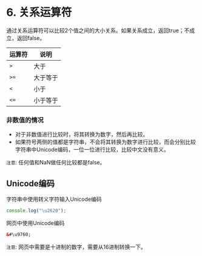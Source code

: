 # 6. 关系运算符

通过关系运算符可以比较2个值之间的大小关系。如果关系成立，返回true；不成立，返回false。

| 运算符 | 说明 |
|----|----|
| `>` | 大于 |
| `>=` | 大于等于 |
| `<` | 小于 |
| `<=` | 小于等于 |


### 非数值的情况

* 对于非数值进行比较时，将其转换为数字，然后再比较。
* 如果符号两侧的值都是字符串，不会将其转换为数字进行比较，而会分别比较字符串中Unicode编码，一位一位进行比较，比较中文没有意义。

`注意`: 任何值和NaN做任何比较都是false。


## Unicode编码

字符串中使用转义字符输入Unicode编码

```js
console.log("\u2620");
```

网页中使用Unicode编码
```html
&#\u9760;
```
`注意`: 网页中需要是十进制的数字，需要从16进制转换一下。